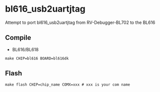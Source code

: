 # bl616_usb2uartjtag

Attempt to port bl616_usb2uartjtag from RV-Debugger-BL702 to the BL616

## Compile

- BL616/BL618

```
make CHIP=bl616 BOARD=bl616dk
```


## Flash

```
make flash CHIP=chip_name COMX=xxx # xxx is your com name
```